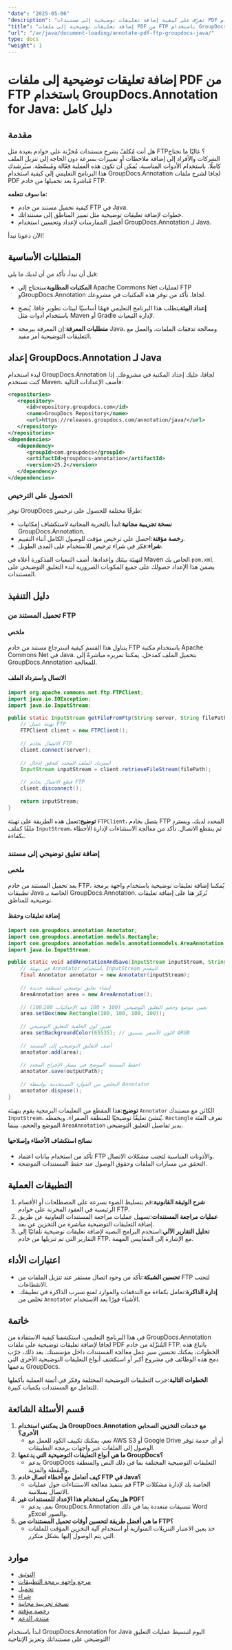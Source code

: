 ```yaml
---
"date": "2025-05-06"
"description": "تعرّف على كيفية إضافة تعليقات توضيحية إلى مستندات PDF مباشرةً من خادم FTP باستخدام GroupDocs.Annotation لجافا. بسّط سير عمل معالجة مستنداتك مع هذا الدليل المفصل."
"title": "إضافة تعليقات توضيحية إلى ملفات PDF من FTP باستخدام GroupDocs.Annotation for Java - دليل شامل"
"url": "/ar/java/document-loading/annotate-pdf-ftp-groupdocs-java/"
type: docs
"weight": 1
---
```


# إضافة تعليقات توضيحية إلى ملفات PDF من FTP باستخدام GroupDocs.Annotation for Java: دليل كامل

## مقدمة

هل أنت مُكلفٌ بشرح مستندات مُخزّنة على خوادم بعيدة مثل FTP؟ غالبًا ما تحتاج الشركات والأفراد إلى إضافة ملاحظات أو تمييزات بسرعة دون الحاجة إلى تنزيل الملف كاملًا. باستخدام الأدوات المناسبة، يُمكن أن تكون هذه العملية فعّالة ومُبسّطة. سيُرشدك هذا البرنامج التعليمي إلى كيفية استخدام GroupDocs.Annotation لجافا لشرح ملفات PDF مُباشرةً بعد تحميلها من خادم FTP.

**ما سوف تتعلمه:**
- كيفية تحميل مستند من خادم FTP في Java.
- خطوات لإضافة تعليقات توضيحية مثل تمييز المناطق إلى مستنداتك.
- أفضل الممارسات لإعداد وتحسين استخدام GroupDocs.Annotation لـ Java.

الآن دعونا نبدأ!

## المتطلبات الأساسية

قبل أن نبدأ، تأكد من أن لديك ما يلي:

- **المكتبات المطلوبة**ستحتاج إلى Apache Commons Net لعمليات FTP وGroupDocs.Annotation لجافا. تأكد من توفر هذه المكتبات في مشروعك.
  
- **إعداد البيئة**يتطلب هذا البرنامج التعليمي فهمًا أساسيًا لبيئات تطوير جافا. يُنصح باستخدام أدوات مثل Maven أو Gradle لإدارة التبعيات.

- **متطلبات المعرفة**:إن المعرفة ببرمجة Java، ومعالجة تدفقات الملفات، والعمل مع التعليقات التوضيحية أمر مفيد.

## إعداد GroupDocs.Annotation لـ Java

لبدء استخدام GroupDocs.Annotation لجافا، عليك إعداد المكتبة في مشروعك. إذا كنت تستخدم Maven، فأضف الإعدادات التالية:

```xml
<repositories>
   <repository>
      <id>repository.groupdocs.com</id>
      <name>GroupDocs Repository</name>
      <url>https://releases.groupdocs.com/annotation/java/</url>
   </repository>
</repositories>
<dependencies>
   <dependency>
      <groupId>com.groupdocs</groupId>
      <artifactId>groupdocs-annotation</artifactId>
      <version>25.2</version>
   </dependency>
</dependencies>
```

### الحصول على الترخيص

توفر GroupDocs طرقًا مختلفة للحصول على ترخيص:
- **نسخة تجريبية مجانية**:ابدأ بالتجربة المجانية لاستكشاف إمكانيات GroupDocs.Annotation.
- **رخصة مؤقتة**:احصل على ترخيص مؤقت للوصول الكامل أثناء التقييم.
- **شراء**:فكر في شراء ترخيص للاستخدام على المدى الطويل.

لتهيئة بيئتك وإعدادها، أضف التبعيات المذكورة أعلاه في Maven الخاص بك `pom.xml` يضمن هذا الإعداد حصولك على جميع المكونات الضرورية لبدء التعليق التوضيحي على المستندات.

## دليل التنفيذ

### تحميل المستند من FTP

#### ملخص
يتناول هذا القسم كيفية استرجاع مستند من خادم FTP باستخدام مكتبة Apache Commons Net في Java. بتحميل الملف كمدخل، يمكننا تمريره مباشرةً إلى GroupDocs.Annotation للمعالجة.

#### الاتصال واسترداد الملف

```java
import org.apache.commons.net.ftp.FTPClient;
import java.io.IOException;
import java.io.InputStream;

public static InputStream getFileFromFtp(String server, String filePath) throws IOException {
    // تهيئة عميل FTP
    FTPClient client = new FTPClient();
    
    // الاتصال بخادم FTP
    client.connect(server);
    
    // استرداد الملف المحدد كتدفق إدخال
    InputStream inputStream = client.retrieveFileStream(filePath);
    
    // قطع الاتصال بخادم FTP
    client.disconnect();
    
    return inputStream;
}
```

**توضيح**:تعمل هذه الطريقة على تهيئة `FTPClient`، يتصل بخادم FTP المحدد لديك، ويسترد ملفًا كملف `InputStream`، ثم ينقطع الاتصال. تأكد من معالجة الاستثناءات لإدارة الأخطاء بكفاءة.

### إضافة تعليق توضيحي إلى مستند

#### ملخص
بعد تحميل المستند من خادم FTP، يُمكننا إضافة تعليقات توضيحية باستخدام واجهة برمجة تطبيقات Java الخاصة بـ GroupDocs.Annotation. نُركز هنا على إضافة تعليقات توضيحية للمناطق.

#### إضافة تعليقات وحفظ

```java
import com.groupdocs.annotation.Annotator;
import com.groupdocs.annotation.models.Rectangle;
import com.groupdocs.annotation.models.annotationmodels.AreaAnnotation;
import java.io.InputStream;

public static void addAnnotationAndSave(InputStream inputStream, String outputPath) {
    // قم بتهيئة Annotator باستخدام InputStream المقدم
    final Annotator annotator = new Annotator(inputStream);
    
    // إنشاء تعليق توضيحي لمنطقة جديدة
    AreaAnnotation area = new AreaAnnotation();
    
    // تعيين موضع وحجم التعليق التوضيحي (100 × 100 عند الإحداثيات 100،100)
    area.setBox(new Rectangle(100, 100, 100, 100));
    
    // تعيين لون الخلفية للتعليق التوضيحي
    area.setBackgroundColor(65535); // اللون الأصفر بتنسيق ARGB
    
    // أضف التعليق التوضيحي إلى المستند
    annotator.add(area);
    
    // احفظ المستند الموضح في مسار الإخراج المحدد
    annotator.save(outputPath);
    
    // التخلص من الموارد المستخدمة بواسطة Annotator
    annotator.dispose();
}
```

**توضيح**:هذا المقطع من التعليمات البرمجية يقوم بتهيئة `Annotator` الكائن مع مستندك `InputStream`، يُنشئ تعليقًا توضيحيًا للمنطقة الصفراء، ويحفظه. `Rectangle` تعرف الفئة الموضع والحجم، بينما `AreaAnnotation` يدير تفاصيل التعليق التوضيحي.

#### نصائح استكشاف الأخطاء وإصلاحها
- تأكد من استخدام بيانات اعتماد FTP والأذونات المناسبة لتجنب مشكلات الاتصال.
- التحقق من مسارات الملفات وحقوق الوصول عند حفظ المستندات الموضحة.

## التطبيقات العملية

1. **شرح الوثيقة القانونية**:قم بتسليط الضوء بسرعة على المصطلحات أو الأقسام الرئيسية في العقود المخزنة على خوادم FTP.
2. **عمليات مراجعة المستندات**:تسهيل عمليات مراجعة المستندات التعاونية عن طريق إضافة التعليقات التوضيحية مباشرة من التخزين عن بعد.
3. **تحليل التقارير الآلي**:استخدم البرامج النصية لإضافة تعليقات توضيحية تلقائيًا إلى التقارير التي تم تنزيلها من خادم FTP، مع الإشارة إلى المقاييس المهمة.

## اعتبارات الأداء

- **تحسين الشبكة**:تأكد من وجود اتصال مستقر عند تنزيل الملفات من FTP لتجنب الانقطاعات.
- **إدارة الذاكرة**:تعامل بكفاءة مع التدفقات والموارد لمنع تسرب الذاكرة في تطبيقك. تخلص من `Annotator` الأشياء فورًا بعد الاستخدام.

## خاتمة

في هذا البرنامج التعليمي، استكشفنا كيفية الاستفادة من GroupDocs.Annotation لجافا لإضافة تعليقات توضيحية على ملفات PDF المُنزّلة من خادم FTP. باتباع هذه الخطوات، يمكنك تحسين سير عمل معالجة المستندات داخل مؤسستك. بعد ذلك، جرّب دمج هذه الوظائف في مشروع أكبر أو استكشف أنواع التعليقات التوضيحية الأخرى التي يدعمها GroupDocs.

**الخطوات التالية**:جرب التعليقات التوضيحية المختلفة وفكر في أتمتة العملية بأكملها للتعامل مع المستندات بكميات كبيرة.

## قسم الأسئلة الشائعة

1. **هل يمكنني استخدام GroupDocs.Annotation مع خدمات التخزين السحابي الأخرى؟**
   - نعم، يمكنك تكييف الكود للعمل مع AWS S3 أو Google Drive أو أي خدمة توفر الوصول إلى الملفات عبر واجهات برمجة التطبيقات.
2. **ما هي أنواع التعليقات التوضيحية التي يدعمها GroupDocs؟**
   - يدعم GroupDocs التعليقات التوضيحية المختلفة بما في ذلك النص والمنطقة والنقطة والمزيد.
3. **كيف أتعامل مع أخطاء اتصال خادم FTP في Java؟**
   - قم بتنفيذ معالجة الاستثناءات حول عمليات FTP الخاصة بك لإدارة مشكلات الاتصال بسلاسة.
4. **هل يمكن استخدام هذا الإعداد للمستندات غير PDF؟**
   - نعم، يدعم GroupDocs.Annotation تنسيقات متعددة بما في ذلك Word وExcel والصور.
5. **ما هي أفضل طريقة لتحسين أوقات تحميل المستندات من FTP؟**
   - خذ بعين الاعتبار التنزيلات المتوازية أو استخدام آلية التخزين المؤقت للملفات التي يتم الوصول إليها بشكل متكرر.

## موارد
- [التوثيق](https://docs.groupdocs.com/annotation/java/)
- [مرجع واجهة برمجة التطبيقات](https://reference.groupdocs.com/annotation/java/)
- [تحميل](https://releases.groupdocs.com/annotation/java/)
- [شراء](https://purchase.groupdocs.com/buy)
- [نسخة تجريبية مجانية](https://releases.groupdocs.com/annotation/java/)
- [رخصة مؤقتة](https://purchase.groupdocs.com/temporary-license/)
- [منتدى الدعم](https://forum.groupdocs.com/c/annotation/) 

ابدأ باستخدام GroupDocs.Annotation for Java اليوم لتبسيط عمليات التعليق التوضيحي على مستنداتك وتعزيز الإنتاجية!